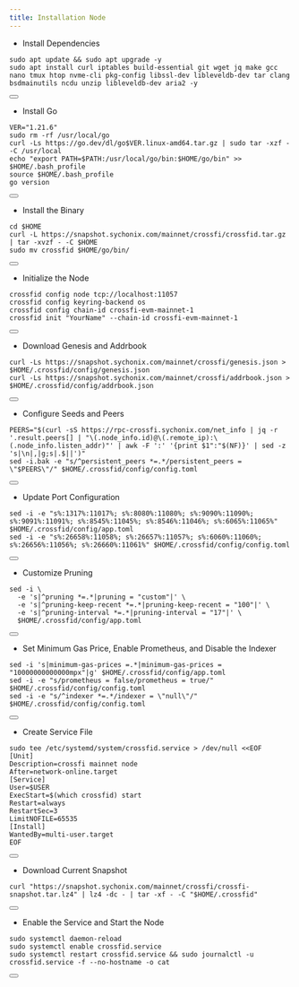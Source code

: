 ```yaml
---
title: Installation Node
---
```


- Install Dependencies

<div class="code-block-wrapper">
  <pre><code>sudo apt update && sudo apt upgrade -y
sudo apt install curl iptables build-essential git wget jq make gcc nano tmux htop nvme-cli pkg-config libssl-dev libleveldb-dev tar clang bsdmainutils ncdu unzip libleveldb-dev aria2 -y</code></pre>
  <button class="copy-btn"><i class="fas fa-copy"></i></button>
</div>

- Install Go

<div class="code-block-wrapper">
  <pre><code>VER="1.21.6"
sudo rm -rf /usr/local/go
curl -Ls https://go.dev/dl/go$VER.linux-amd64.tar.gz | sudo tar -xzf - -C /usr/local
echo "export PATH=$PATH:/usr/local/go/bin:$HOME/go/bin" >> $HOME/.bash_profile
source $HOME/.bash_profile
go version</code></pre>
  <button class="copy-btn"><i class="fas fa-copy"></i></button>
</div>

- Install the Binary

<div class="code-block-wrapper"><!-- Binary-->
  <pre><code>cd $HOME 
curl -L https://snapshot.sychonix.com/mainnet/crossfi/crossfid.tar.gz | tar -xvzf - -C $HOME
sudo mv crossfid $HOME/go/bin/</code></pre>
  <button class="copy-btn"><i class="fas fa-copy"></i></button>
</div><!-- Binary-->

- Initialize the Node

<div class="code-block-wrapper"><!-- Change chain id and port -->
  <pre><code>crossfid config node tcp://localhost:11057
crossfid config keyring-backend os
crossfid config chain-id crossfi-evm-mainnet-1
crossfid init "YourName" --chain-id crossfi-evm-mainnet-1</code></pre>
  <button class="copy-btn"><i class="fas fa-copy"></i></button>
</div><!-- Change chain id and port -->

- Download Genesis and Addrbook

<div class="code-block-wrapper">
  <pre><code>curl -Ls https://snapshot.sychonix.com/mainnet/crossfi/genesis.json > $HOME/.crossfid/config/genesis.json
curl -Ls https://snapshot.sychonix.com/mainnet/crossfi/addrbook.json > $HOME/.crossfid/config/addrbook.json</code></pre>
  <button class="copy-btn"><i class="fas fa-copy"></i></button>
</div>

- Configure Seeds and Peers

<div class="code-block-wrapper">
  <pre><code>PEERS="$(curl -sS https://rpc-crossfi.sychonix.com/net_info | jq -r '.result.peers[] | "\(.node_info.id)@\(.remote_ip):\(.node_info.listen_addr)"' | awk -F ':' '{print $1":"$(NF)}' | sed -z 's|\n|,|g;s|.$||')"
sed -i.bak -e "s/^persistent_peers *=.*/persistent_peers = \"$PEERS\"/" $HOME/.crossfid/config/config.toml</code></pre>
  <button class="copy-btn"><i class="fas fa-copy"></i></button>
</div>

- Update Port Configuration

<div class="code-block-wrapper">
  <pre><code>sed -i -e "s%:1317%:11017%; s%:8080%:11080%; s%:9090%:11090%; s%:9091%:11091%; s%:8545%:11045%; s%:8546%:11046%; s%:6065%:11065%" $HOME/.crossfid/config/app.toml
sed -i -e "s%:26658%:11058%; s%:26657%:11057%; s%:6060%:11060%; s%:26656%:11056%; s%:26660%:11061%" $HOME/.crossfid/config/config.toml</code></pre>
  <button class="copy-btn"><i class="fas fa-copy"></i></button>
</div>

- Customize Pruning

<div class="code-block-wrapper">
  <pre><code>sed -i \
  -e 's|^pruning *=.*|pruning = "custom"|' \
  -e 's|^pruning-keep-recent *=.*|pruning-keep-recent = "100"|' \
  -e 's|^pruning-interval *=.*|pruning-interval = "17"|' \
  $HOME/.crossfid/config/app.toml</code></pre>
  <button class="copy-btn"><i class="fas fa-copy"></i></button>
</div>

- Set Minimum Gas Price, Enable Prometheus, and Disable the Indexer <!-- Note: Change gas price and denom -->
<div class="code-block-wrapper">
  <pre><code>sed -i 's|minimum-gas-prices =.*|minimum-gas-prices = "10000000000000mpx"|g' $HOME/.crossfid/config/app.toml
sed -i -e "s/prometheus = false/prometheus = true/" $HOME/.crossfid/config/config.toml
sed -i -e "s/^indexer *=.*/indexer = \"null\"/" $HOME/.crossfid/config/config.toml</code></pre>
  <button class="copy-btn"><i class="fas fa-copy"></i></button>
</div><!-- Note: Change gas price and denom -->

- Create Service File

<div class="code-block-wrapper">
  <pre><code>sudo tee /etc/systemd/system/crossfid.service &gt; /dev/null &lt;&lt;EOF
[Unit]
Description=crossfi mainnet node
After=network-online.target
[Service]
User=$USER
ExecStart=$(which crossfid) start
Restart=always
RestartSec=3
LimitNOFILE=65535
[Install]
WantedBy=multi-user.target
EOF</code></pre>
  <button class="copy-btn"><i class="fas fa-copy"></i></button>
</div>

- Download Current Snapshot

<div class="code-block-wrapper">
  <pre><code>curl "https://snapshot.sychonix.com/mainnet/crossfi/crossfi-snapshot.tar.lz4" | lz4 -dc - | tar -xf - -C "$HOME/.crossfid"</code></pre>
  <button class="copy-btn"><i class="fas fa-copy"></i></button>
</div>

- Enable the Service and Start the Node

<div class="code-block-wrapper">
  <pre><code>sudo systemctl daemon-reload
sudo systemctl enable crossfid.service
sudo systemctl restart crossfid.service && sudo journalctl -u crossfid.service -f --no-hostname -o cat</code></pre>
  <button class="copy-btn"><i class="fas fa-copy"></i></button>
</div>
